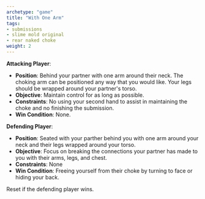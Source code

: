 ```yaml
---
archetype: "game"
title: "With One Arm"
tags: 
- submissions
- slime mold original
- rear naked choke
weight: 2
---
```


**Attacking Player**:
  * **Position**: Behind your partner with one arm around their neck. The choking arm can be positioned any way that you would like. Your legs should be wrapped around your partner's torso.
  * **Objective**: Maintain control for as long as possible.
  * **Constraints**: No using your second hand to assist in maintaining the choke and no finishing the submission.
  * **Win Condition**: None.


**Defending Player**:
  * **Position**: Seated with your parther behind you with one arm around your neck and their legs wrapped around your torso.
  * **Objective**: Focus on breaking the connections your partner has made to you with their arms, legs, and chest.
  * **Constraints**: None
  * **Win Condition**: Freeing yourself from their choke by turning to face or hiding your back.

Reset if the defending player wins.